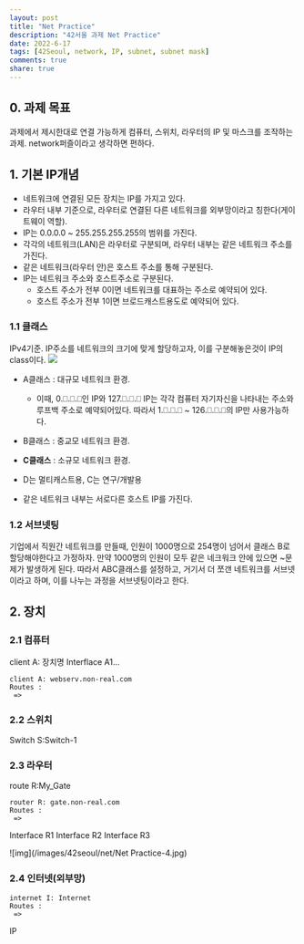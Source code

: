 ```yaml
---
layout: post
title: "Net Practice"
description: "42서울 과제 Net Practice"
date: 2022-6-17
tags: [42Seoul, network, IP, subnet, subnet mask]
comments: true
share: true
---
```


## 0. 과제 목표
과제에서 제시한대로 연결 가능하게 컴퓨터, 스위치, 라우터의 IP 및 마스크를 조작하는 과제. network퍼즐이라고 생각하면 편하다.

## 1. 기본 IP개념
- 네트워크에 연결된 모든 장치는 IP를 가지고 있다.
- 라우터 내부 기준으로, 라우터로 연결된 다른 네트워크를 외부망이라고 칭한다(게이트웨이 역할).
- IP는 0.0.0.0 ~ 255.255.255.255의 범위를 가진다.
- 각각의 네트워크(LAN)은 라우터로 구분되며, 라우터 내부는 같은 네트워크 주소를 가진다.
- 같은 네트워크(라우터 안)은 호스트 주소를 통해 구분된다.
- IP는 네트워크 주소와 호스트주소로 구분된다.
    - 호스트 주소가 전부 0이면 네트워크를 대표하는 주소로 예약되어 있다.
    - 호스트 주소가 전부 1이면 브로드캐스트용도로 예약되어 있다.

### 1.1 클래스
IPv4기준. IP주소를 네트워크의 크기에 맞게 할당하고자, 이를 구분해놓은것이 IP의 class이다.
![](https://miro.medium.com/max/1400/1*wbYRk65-lnwsWYSFJ656xw.png)

- A클래스 : 대규모 네트워크 환경.
    - 이때, 0.⎕︎.︎︎⎕︎.⎕︎인 IP와 127.⎕︎.︎︎⎕︎.⎕︎ IP는 각각 컴퓨터 자기자신을 나타내는 주소와 루프백 주소로 예약되어있다. 따라서 1.⎕︎.︎︎⎕︎.⎕︎ ~ 126.⎕︎.︎︎⎕︎.⎕︎의 IP만 사용가능하다.
- B클래스 : 중교모 네트워크 환경.
- **C클래스** : 소규모 네트워크 환경.
- D는 멀티캐스트용, C는 연구/개발용

- 같은 네트워크 내부는 서로다른 호스트 IP를 가진다.

### 1.2 서브넷팅
기업에서 직원간 네트워크를 만들때, 인원이 1000명으로 254명이 넘어서 클래스 B로 할당해야한다고 가정하자. 만약 1000명의 인원이 모두 같은 네크워크 안에 있으면 ~문제가 발생하게 된다. 따라서 ABC클래스를 설정하고, 거기서 더 쪼갠 네트워크를 서브넷이라고 하며, 이를 나누는 과정을 서브넷팅이라고 한다.

## 2. 장치

### 2.1 컴퓨터
client A: 장치명
Interflace A1...

```
client A: webserv.non-real.com
Routes :
 =>
```

### 2.2 스위치
Switch S:Switch-1

### 2.3 라우터
route R:My_Gate
```
router R: gate.non-real.com
Routes :
 =>
```

Interface R1
Interface R2
Interface R3

![img](/images/42seoul/net/Net Practice-4.jpg)


### 2.4 인터넷(외부망)
```
internet I: Internet
Routes :
 =>
```
IP